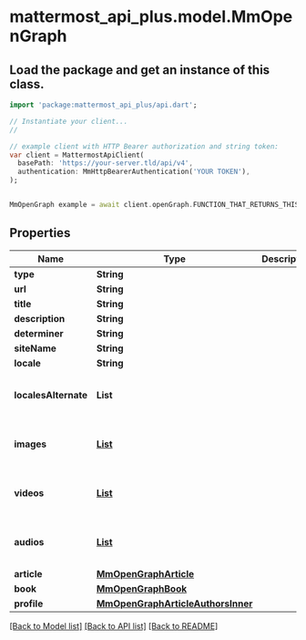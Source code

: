 # mattermost_api_plus.model.MmOpenGraph

## Load the package and get an instance of this class.
```dart
import 'package:mattermost_api_plus/api.dart';

// Instantiate your client...
//

// example client with HTTP Bearer authorization and string token:
var client = MattermostApiClient(
  basePath: 'https://your-server.tld/api/v4',
  authentication: MmHttpBearerAuthentication('YOUR TOKEN'),
);


MmOpenGraph example = await client.openGraph.FUNCTION_THAT_RETURNS_THIS_CLASS();

```

## Properties
Name | Type | Description | Notes
------------ | ------------- | ------------- | -------------
**type** | **String** |  | [optional] 
**url** | **String** |  | [optional] 
**title** | **String** |  | [optional] 
**description** | **String** |  | [optional] 
**determiner** | **String** |  | [optional] 
**siteName** | **String** |  | [optional] 
**locale** | **String** |  | [optional] 
**localesAlternate** | **List<String>** |  | [optional] [default to const []]
**images** | [**List<MmOpenGraphImagesInner>**](MmOpenGraphImagesInner.md) |  | [optional] [default to const []]
**videos** | [**List<MmOpenGraphVideosInner>**](MmOpenGraphVideosInner.md) |  | [optional] [default to const []]
**audios** | [**List<MmOpenGraphAudiosInner>**](MmOpenGraphAudiosInner.md) |  | [optional] [default to const []]
**article** | [**MmOpenGraphArticle**](MmOpenGraphArticle.md) |  | [optional] 
**book** | [**MmOpenGraphBook**](MmOpenGraphBook.md) |  | [optional] 
**profile** | [**MmOpenGraphArticleAuthorsInner**](MmOpenGraphArticleAuthorsInner.md) |  | [optional] 

[[Back to Model list]](../GENERATED_README.md#documentation-for-models) [[Back to API list]](../GENERATED_README.md#documentation-for-api-endpoints) [[Back to README]](../GENERATED_README.md)


